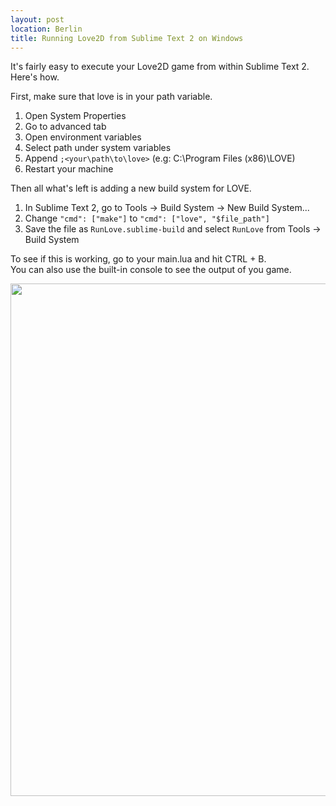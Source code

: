 ```yaml
---
layout: post
location: Berlin
title: Running Love2D from Sublime Text 2 on Windows
---
```

It's fairly easy to execute your Love2D game from within Sublime Text 2. Here's how.

First, make sure that love is in your path variable.

  1. Open System Properties
  2. Go to advanced tab
  3. Open environment variables
  4. Select path under system variables
  5. Append `;<your\path\to\love>` (e.g: C:\Program Files (x86)\LOVE)
  6. Restart your machine

Then all what's left is adding a new build system for LOVE.

  1. In Sublime Text 2, go to Tools -> Build System -> New Build System...
  2. Change `"cmd": ["make"]` to `"cmd": ["love", "$file_path"]`
  3. Save the file as `RunLove.sublime-build` and select `RunLove` from Tools -> Build System

To see if this is working, go to your main.lua and hit CTRL + B.  
You can also use the built-in console to see the output of you game.

<a href="http://i.imgur.com/nSKvX.jpg"><img class="screenshot" src="http://i.imgur.com/nSKvXh.jpg" width="820" /></a>